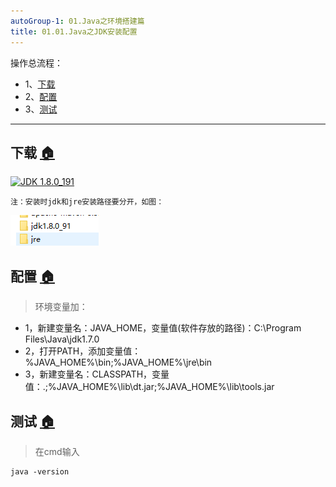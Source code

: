 ```yaml
---
autoGroup-1: 01.Java之环境搭建篇
title: 01.01.Java之JDK安装配置
---
```


操作总流程：
- 1、[下载](#java-01) 
- 2、[配置](#java-02) 
- 3、[测试](#java-03) 

----------
## 下载 <a name="java-01" href="#" >:house:</a>

[![](https://img.shields.io/badge/JDK-1.8.0_191-green.svg "JDK 1.8.0_191")](https://pan.baidu.com/s/1cK2mrhYYNE_Drv5NjzOBEw)


`注：安装时jdk和jre安装路径要分开，如图：`

![](./image/01.01-1.png)

## 配置 <a name="java-02" href="#" >:house:</a>

> 环境变量加： 

- 1，新建变量名：JAVA_HOME，变量值(软件存放的路径)：C:\Program Files\Java\jdk1.7.0
- 2，打开PATH，添加变量值：%JAVA_HOME%\bin;%JAVA_HOME%\jre\bin
- 3，新建变量名：CLASSPATH，变量值：.;%JAVA_HOME%\lib\dt.jar;%JAVA_HOME%\lib\tools.jar

## 测试 <a name="java-03" href="#" >:house:</a>

> 在cmd输入

```shell
java -version
```
